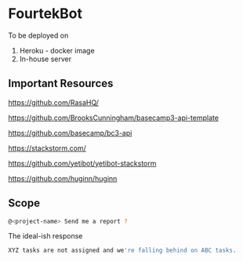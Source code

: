 # FourtekBot


To be deployed on

1. Heroku - docker image
2. In-house server


## Important Resources

https://github.com/RasaHQ/

https://github.com/BrooksCunningham/basecamp3-api-template

https://github.com/basecamp/bc3-api

https://stackstorm.com/

https://github.com/yetibot/yetibot-stackstorm

https://github.com/huginn/huginn


## Scope 
```sh
@<project-name> Send me a report ?
```

The ideal-ish response 

```sh
XYZ tasks are not assigned and we're falling behind on ABC tasks.
```
